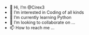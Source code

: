 - 👋 Hi, I’m @Cirex3
- 👀 I’m interested in Coding of all kinds
- 🌱 I’m currently learning Python
- 💞️ I’m looking to collaborate on ...
- 📫 How to reach me ...

<!---
Cirex3/Cirex3 is a ✨ special ✨ repository because its `README.md` (this file) appears on your GitHub profile.
You can click the Preview link to take a look at your changes.
--->
